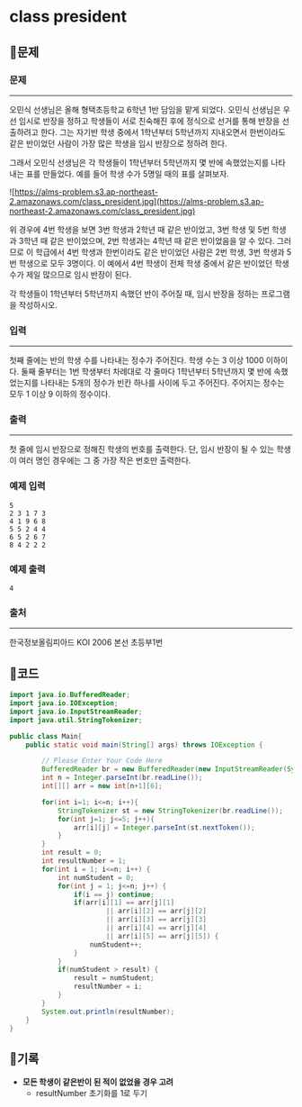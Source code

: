 # ****class president****

## 📍문제

### **문제**

---

오민식 선생님은 올해 형택초등학교 6학년 1반 담임을 맡게 되었다. 오민식 선생님은 우선 임시로 반장을 정하고 학생들이 서로 친숙해진 후에 정식으로 선거를 통해 반장을 선출하려고 한다. 그는 자기반 학생 중에서 1학년부터 5학년까지 지내오면서 한번이라도 같은 반이었던 사람이 가장 많은 학생을 임시 반장으로 정하려 한다.

그래서 오민식 선생님은 각 학생들이 1학년부터 5학년까지 몇 반에 속했었는지를 나타내는 표를 만들었다. 예를 들어 학생 수가 5명일 때의 표를 살펴보자.

![https://alms-problem.s3.ap-northeast-2.amazonaws.com/class_president.jpg](https://alms-problem.s3.ap-northeast-2.amazonaws.com/class_president.jpg)

위 경우에 4번 학생을 보면 3번 학생과 2학년 때 같은 반이었고, 3번 학생 및 5번 학생과 3학년 때 같은 반이었으며, 2번 학생과는 4학년 때 같은 반이었음을 알 수 있다. 그러므로 이 학급에서 4번 학생과 한번이라도 같은 반이었던 사람은 2번 학생, 3번 학생과 5번 학생으로 모두 3명이다. 이 예에서 4번 학생이 전체 학생 중에서 같은 반이었던 학생 수가 제일 많으므로 임시 반장이 된다.

각 학생들이 1학년부터 5학년까지 속했던 반이 주어질 때, 임시 반장을 정하는 프로그램을 작성하시오.

### **입력**

---

첫째 줄에는 반의 학생 수를 나타내는 정수가 주어진다. 학생 수는 3 이상 1000 이하이다. 둘째 줄부터는 1번 학생부터 차례대로 각 줄마다 1학년부터 5학년까지 몇 반에 속했었는지를 나타내는 5개의 정수가 빈칸 하나를 사이에 두고 주어진다. 주어지는 정수는 모두 1 이상 9 이하의 정수이다.

### **출력**

---

첫 줄에 임시 반장으로 정해진 학생의 번호를 출력한다. 단, 임시 반장이 될 수 있는 학생이 여러 명인 경우에는 그 중 가장 작은 번호만 출력한다.

### **예제 입력**

```
5
2 3 1 7 3
4 1 9 6 8
5 5 2 4 4
6 5 2 6 7
8 4 2 2 2

```

### **예제 출력**

```
4

```

### **출처**

---

한국정보올림피아드 KOI 2006 본선 초등부1번

## 📍코드

```java
import java.io.BufferedReader;
import java.io.IOException;
import java.io.InputStreamReader;
import java.util.StringTokenizer;

public class Main{
    public static void main(String[] args) throws IOException {

        // Please Enter Your Code Here
        BufferedReader br = new BufferedReader(new InputStreamReader(System.in));
        int n = Integer.parseInt(br.readLine());
        int[][] arr = new int[n+1][6];

        for(int i=1; i<=n; i++){
            StringTokenizer st = new StringTokenizer(br.readLine());
            for(int j=1; j<=5; j++){
                arr[i][j] = Integer.parseInt(st.nextToken());
            }
        }
        int result = 0;
        int resultNumber = 1;
        for(int i = 1; i<=n; i++) {
            int numStudent = 0;
            for(int j = 1; j<=n; j++) {
                if(i == j) continue;
                if(arr[i][1] == arr[j][1]
                        || arr[i][2] == arr[j][2]
                        || arr[i][3] == arr[j][3]
                        || arr[i][4] == arr[j][4]
                        || arr[i][5] == arr[j][5]) {
                    numStudent++;
                }
            }
            if(numStudent > result) {
                result = numStudent;
                resultNumber = i;
            }
        }
        System.out.println(resultNumber);
    }
}
```

## 📍기록

- **모든 학생이 같은반이 된 적이 없었을 경우 고려**
    - resultNumber 초기화를 1로 두기
